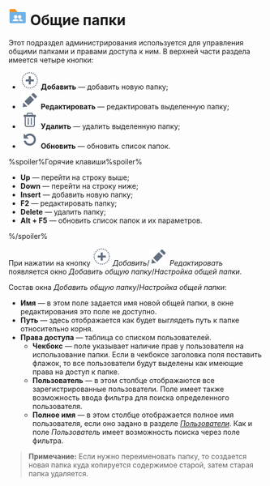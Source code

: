 # ![Общие папки](../images/icons/admin-system-objects/sharedfolders_default.svg) Общие папки

Этот подраздел администрирования используется для управления общими папками и правами доступа к ним. В верхней части раздела имеется четыре кнопки:

* ![Добавить](../images/icons/toolbar-controls/plus_default.svg) **Добавить** — добавить новую папку;
* ![Редактировать](../images/icons/toolbar-controls/edit_default.svg) **Редактировать** — редактировать выделенную папку;
* ![Удалить](../images/icons/toolbar-controls/delete_default.svg) **Удалить** — удалить выделенную папку;
* ![Обновить](../images/icons/toolbar-controls/refresh_default.svg) **Обновить** — обновить список папок.

%spoiler%Горячие клавиши%spoiler%

* **Up** — перейти на строку выше;
* **Down** — перейти на строку ниже;
* **Insert** — добавить новую папку;
* **F2** — редактировать папку;
* **Delete** — удалить папку;
* **Alt + F5** — обновить список папок и их параметров.

%/spoiler%

При нажатии на кнопку ![Добавить](../images/icons/toolbar-controls/plus_default.svg) *Добавить*/![Редактировать](../images/icons/toolbar-controls/edit_default.svg) *Редактировать* появляется окно *Добавить общую папку*/*Настройка общей папки*.

Состав окна *Добавить общую папку*/*Настройка общей папки*:

* **Имя** — в этом поле задается имя новой общей папки, в окне редактирования это поле не доступно.
* **Путь** — здесь отображается как будет выглядеть путь к папке относительно корня.
* **Права доступа** — таблица со списком пользователей.
  * **Чекбокс** — поле указывает наличие прав у пользователя на использование папки. Если в чекбоксе заголовка поля поставить флажок, то все пользователи будут выделены как имеющие права на доступ к папке.
  * **Пользователь** — в этом столбце отображаются все зарегистрированные пользователи. Поле имеет также возможность ввода фильтра для поиска определенного пользователя.
  * **Полное имя** — в этом столбце отображается полное имя пользователя, если оно задано в разделе [*Пользователи*](./users.md). Как и поле *Пользователь* имеет возможность поиска через поле фильтра.

> **Примечание:** Если нужно переименовать папку, то создается новая папка куда копируется содержимое старой, затем старая папка удаляется.